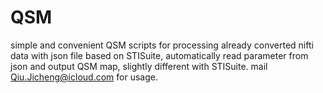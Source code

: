 # QSM
simple and convenient QSM scripts for processing already converted nifti data with json file based on STISuite, 
automatically read parameter from json and output QSM map, 
slightly different with STISuite.
mail Qiu.Jicheng@icloud.com for usage.
